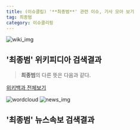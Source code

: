 ```yaml
---
title: (이슈클립) '**최종범**' 관련 이슈, 기사 모아 보기
tag: 최종범
category: 이슈클리핑
---
```

![wiki_img](https://user-images.githubusercontent.com/42597476/44503234-41136a80-a6d0-11e8-9071-6fc6418eafe4.png)
## **'**최종범**'** 위키피디아 검색결과
>**최종범**의 다른 뜻은 다음과 같다.

<a href="https://ko.wikipedia.org/wiki/최종범" target="_blank">위키백과 전체보기</a>

![wordcloud](https://s3.ap-northeast-2.amazonaws.com/lyrics101-wordcloud/2018-10-05-1538678459.png)
![news_img](https://user-images.githubusercontent.com/42597476/44507050-1206f400-a6e4-11e8-8d98-7ffbfebb353f.png)
## **'**최종범**'** 뉴스속보 검색결과

